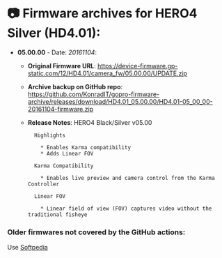 # 📷 Firmware archives for HERO4 Silver (HD4.01):

- **05.00.00** - Date: *20161104*:
	- **Original Firmware URL**: https://device-firmware.gp-static.com/12/HD4.01/camera_fw/05.00.00/UPDATE.zip
	- **Archive backup on GitHub repo**: https://github.com/KonradIT/gopro-firmware-archive/releases/download/HD4.01_05.00.00/HD4.01-05_00_00-20161104-firmware.zip
	- **Release Notes**:
            HERO4 Black/Silver v05.00
			
			Highlights
			
			  * Enables Karma compatibility
			  * Adds Linear FOV
			
			Karma Compatibility
			
			  * Enables live preview and camera control from the Karma Controller
			
			Linear FOV
			
			  * Linear field of view (FOV) captures video without the traditional fisheye
			
			

### Older firmwares not covered by the GitHub actions:

Use [Softpedia](https://drivers.softpedia.com/dyn-search.php?search_term=Hero4+Silver&p_category=2)